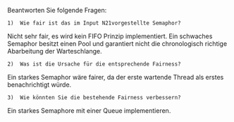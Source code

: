 Beantworten Sie folgende Fragen:

    1)  Wie fair ist das im Input N21vorgestellte Semaphor?
Nicht sehr fair, es wird kein FIFO Prinzip implementiert. Ein schwaches Semaphor besitzt einen Pool und garantiert nicht die chronologisch richtige Abarbeitung der Warteschlange.

    2)  Was ist die Ursache für die entsprechende Fairness?
Ein starkes Semaphor wäre fairer, da der erste wartende Thread als erstes benachrichtigt würde.

    3)  Wie könnten Sie die bestehende Fairness verbessern? 
Ein starkes Semaphore mit einer Queue implementieren.